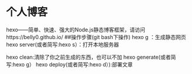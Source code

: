 # 个人博客
hexo——简单、快速、强大的Node.js静态博客框架，请访问https://belly0.github.io/
##操作步骤(git bash下操作)
hexo g ：生成静态网页
hexo server(或者简写:hexo s）：打开本地服务器

hexo clean:清除了你之前生成的东西，也可以不加
hexo generate(或者简写:hexo g）
hexo deploy(或者简写:hexo d）):部署文章
